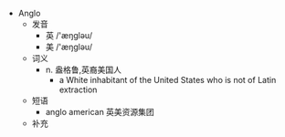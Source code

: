 - Anglo
  - 发音
    - 英 /'æŋɡləu/
    - 美 /'æŋɡləu/
  - 词义
    - n. 盎格鲁,英裔美国人
      - a White inhabitant of the United States who is not of Latin extraction 
  - 短语
    - anglo american 英美资源集团
  - 补充